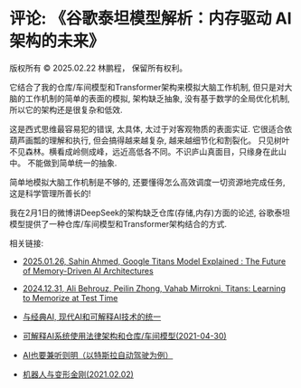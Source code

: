 # 评论: 《谷歌泰坦模型解析：内存驱动 AI 架构的未来》

版权所有 © 2025.02.22 林鹏程， 保留所有权利。

它结合了我的仓库/车间模型和Transformer架构来模拟大脑工作机制, 
但只是对大脑的工作机制的简单的表面的模拟, 架构缺乏抽象,
没有基于数学的全局优化机制, 所以它的架构还是很复杂和低效. 

这是西式思维最容易犯的错误, 太具体, 太过于对客观物质的表面实证.
它很适合依葫芦画瓢的理解和执行, 但会搞得越来越复杂, 越来越细节化和割裂化。
只见树叶不见森林。横看成岭侧成峰，远近高低各不同。不识庐山真面目，只缘身在此山中。
不能做到简单统一的抽象. 

简单地模拟大脑工作机制是不够的, 还要懂得怎么高效调度一切资源地完成任务, 
这是科学管理所善长的!

我在2月1日的微博讲DeepSeek的架构缺乏仓库(存储,内存)方面的论述, 
谷歌泰坦模型提供了一种仓库/车间模型和Transformer架构结合的方式.

相关链接:

- [2025.01.26, Sahin Ahmed, Google Titans Model Explained : The Future of Memory-Driven AI Architectures](https://medium.com/@sahin.samia/google-titans-model-explained-the-future-of-memory-driven-ai-architectures-109ed6b4a7d8)

- [2024.12.31, Ali Behrouz, Peilin Zhong, Vahab Mirrokni, Titans: Learning to Memorize at Test Time](https://arxiv.org/abs/2501.00663)

- [与经典AI, 现代AI和可解释AI技术的统一](https://github.com/linpengcheng/PurefunctionPipelineDataflow/blob/master/Readme_Chinese.md#%E4%B8%8E%E7%BB%8F%E5%85%B8AI%E5%92%8C%E7%8E%B0%E4%BB%A3AI%E5%92%8C%E5%8F%AF%E8%A7%A3%E9%87%8AAI%E6%8A%80%E6%9C%AF%E7%9A%84%E7%BB%9F%E4%B8%80)

- [可解释AI系统使用法律架构和仓库/车间模型(2021-04-30)](https://github.com/linpengcheng/PurefunctionPipelineDataflow/blob/master/Readme_Chinese.md#%E5%8F%AF%E8%A7%A3%E9%87%8AAI%E7%B3%BB%E7%BB%9F)

- [AI也要兼听则明（以特斯拉自动驾驶为例）](https://github.com/linpengcheng/PurefunctionPipelineDataflow/blob/master/doc/hybrid_AI.md)

- [机器人与变形金刚(2021.02.02)](https://github.com/linpengcheng/PurefunctionPipelineDataflow/blob/master/Readme_Chinese.md#%E6%9C%BA%E5%99%A8%E4%BA%BA%E4%B8%8E%E5%8F%98%E5%BD%A2%E9%87%91%E5%88%9A)
